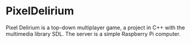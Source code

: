 PixelDelirium
=============

Pixel Delirium is a top-down multiplayer game, a project in C++ with the multimedia library SDL. The server is a simple Raspberry Pi computer.